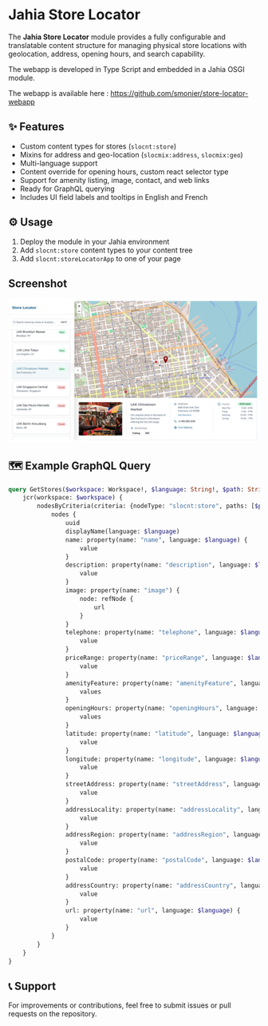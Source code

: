 
# Jahia Store Locator

The **Jahia Store Locator** module provides a fully configurable and translatable content structure for managing physical store locations with geolocation, address, opening hours, and search capability.

The webapp is developed in Type Script and embedded in a Jahia OSGI module.

The webapp is available here : https://github.com/smonier/store-locator-webapp

## ✨ Features

- Custom content types for stores (`slocnt:store`)
- Mixins for address and geo-location (`slocmix:address`, `slocmix:geo`)
- Multi-language support
- Content override for opening hours, custom react selector type
- Support for amenity listing, image, contact, and web links
- Ready for GraphQL querying
- Includes UI field labels and tooltips in English and French

## ⚙️ Usage

1. Deploy the module in your Jahia environment
2. Add `slocnt:store` content types to your content tree
3. Add `slocnt:storeLocatorApp` to one of your page

## Screenshot

![picture](./src/main/resources/images/storeLocator.png)


## 🗺️ Example GraphQL Query

```graphql
query GetStores($workspace: Workspace!, $language: String!, $path: String!) {
    jcr(workspace: $workspace) {
        nodesByCriteria(criteria: {nodeType: "slocnt:store", paths: [$path]}) {
            nodes {
                uuid
                displayName(language: $language)
                name: property(name: "name", language: $language) {
                    value
                }
                description: property(name: "description", language: $language) {
                    value
                }
                image: property(name: "image") {
                    node: refNode {
                        url
                    }
                }
                telephone: property(name: "telephone", language: $language) {
                    value
                }
                priceRange: property(name: "priceRange", language: $language) {
                    value
                }
                amenityFeature: property(name: "amenityFeature", language: $language) {
                    values
                }
                openingHours: property(name: "openingHours", language: $language) {
                    values
                }
                latitude: property(name: "latitude", language: $language) {
                    value
                }
                longitude: property(name: "longitude", language: $language) {
                    value
                }
                streetAddress: property(name: "streetAddress", language: $language) {
                    value
                }
                addressLocality: property(name: "addressLocality", language: $language) {
                    value
                }
                addressRegion: property(name: "addressRegion", language: $language) {
                    value
                }
                postalCode: property(name: "postalCode", language: $language) {
                    value
                }
                addressCountry: property(name: "addressCountry", language: $language) {
                    value
                }
                url: property(name: "url", language: $language) {
                    value
                }
            }
        }
    }
}
```

## 📞 Support

For improvements or contributions, feel free to submit issues or pull requests on the repository.
